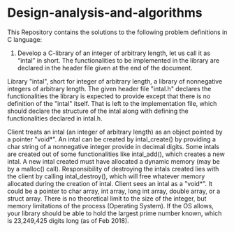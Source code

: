 # Design-analysis-and-algorithms

This Repository contains the solutions to the following problem definitions in C language:

1) Develop a C-library of an integer of arbitrary length, let us call it as “intal” in short. The functionalities to be     implemented in the library are declared in the header file given at the end of the document.

  Library "intal", short for integer of arbitrary length, a library of nonnegative integers of 
  arbitrary length. The given  header file "intal.h" declares the functionalities the library is 
  expected to provide except that there is no definition of the "intal" itself. That is left to
  the implementation file, which should declare the structure of the intal along with defining
  the functionalities declared in intal.h.

  Client treats an intal (an integer of arbitrary length) as an object pointed by a pointer "void*".
  An intal can be created by intal_create() by providing a char string of a nonnegative integer provide 
  in decimal digits. Some intals are created out of some functionalities like intal_add(), which 
  creates a new intal. A new intal created must have allocated a dynamic memory (may be by a 
  malloc() call). Responsibility of destroying the intals created lies with the client by
  calling intal_destroy(), which will free whatever memory allocated during the creation of intal.
  Client sees an intal as a "void*". It could be a pointer to char array, int array, long int array, 
  double array, or a struct array. There is no theoretical limit to the size of the integer, but memory 
  limitations of the process (Operating System). If the OS allows, your library should be able to hold the 
  largest prime number known, which is 23,249,425 digits long (as of Feb 2018).
